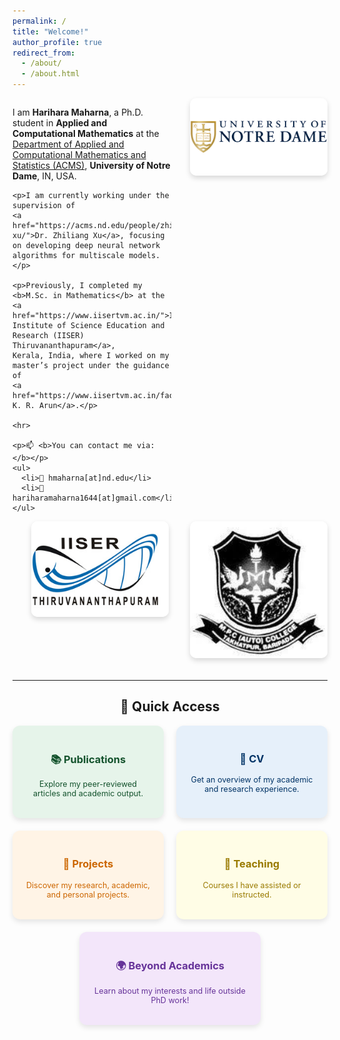 ```yaml
---
permalink: /
title: "Welcome!"
author_profile: true
redirect_from:
  - /about/
  - /about.html
---
```


<div style="display: flex; align-items: flex-start; justify-content: space-between; flex-wrap: wrap;">

  <!-- LEFT SIDE -->
  <div style="flex: 1; min-width: 250px; max-width: 650px;">
    <p>I am <b>Harihara Maharna</b>, a Ph.D. student in <b>Applied and Computational Mathematics</b> at the 
    <a href="https://acms.nd.edu/">Department of Applied and Computational Mathematics and Statistics (ACMS)</a>, 
    <b>University of Notre Dame</b>, IN, USA.</p>

    <p>I am currently working under the supervision of 
    <a href="https://acms.nd.edu/people/zhiliang-xu/">Dr. Zhiliang Xu</a>, focusing on developing deep neural network 
    algorithms for multiscale models.</p>

    <p>Previously, I completed my <b>M.Sc. in Mathematics</b> at the 
    <a href="https://www.iisertvm.ac.in/">Indian Institute of Science Education and Research (IISER) Thiruvananthapuram</a>, 
    Kerala, India, where I worked on my master’s project under the guidance of 
    <a href="https://www.iisertvm.ac.in/faculty/arun">Dr. K. R. Arun</a>.</p>

    <hr>

    <p>📫 <b>You can contact me via:</b></p>
    <ul>
      <li>📧 hmaharna[at]nd.edu</li>
      <li>📧 hariharamaharna1644[at]gmail.com</li>
    </ul>
  </div>

  <!-- RIGHT SIDE -->
  <div style="flex: 0 0 220px; margin-left: 30px; text-align: center;">
    <img src="/images/ND_logo.png" alt="Harihara Maharna" style="width: 220px; border-radius: 10px; box-shadow: 0 4px 8px rgba(0,0,0,0.15);">
  </div>

  <div style="flex: 0 0 220px; margin-left: 30px; text-align: center;">
    <img src="/images/IISER_TVM_logo.jpg" alt="Harihara Maharna" style="width: 220px; border-radius: 10px; box-shadow: 0 4px 8px rgba(0,0,0,0.15);">
  </div>
  <div style="flex: 0 0 220px; margin-left: 30px; text-align: center;">
    <img src="/images/MPC_logo.jpeg" alt="Harihara Maharna" style="width: 220px; border-radius: 10px; box-shadow: 0 4px 8px rgba(0,0,0,0.15);">
  </div>
</div>

<hr style="margin-top: 2rem;">

<h2 style="text-align: center;">🔗 Quick Access</h2>

<div style="display: flex; flex-wrap: wrap; justify-content: center; gap: 20px; margin-top: 1rem;">

  <a href="/publications/" style="flex: 1 1 200px; max-width: 250px; text-align: center; padding: 20px; border-radius: 12px; background-color: #e6f4ea; box-shadow: 0 4px 8px rgba(0,0,0,0.1); text-decoration: none; color: #14532d;">
  <h3>📚 Publications</h3>
  <p style="font-size: 0.9em;">Explore my peer-reviewed articles and academic output.</p>
  </a>

  <a href="/cv/" style="flex: 1 1 200px; max-width: 250px; text-align: center; padding: 20px; border-radius: 12px; background-color: #e6f0fa; box-shadow: 0 4px 8px rgba(0,0,0,0.1); text-decoration: none; color: #003366;">
    <h3>📄 CV</h3>
    <p style="font-size: 0.9em;">Get an overview of my academic and research experience.</p>
  </a>
    
  <a href="/project/" style="flex: 1 1 200px; max-width: 250px; text-align: center; padding: 20px; border-radius: 12px; background-color: #fff4e6; box-shadow: 0 4px 8px rgba(0,0,0,0.1); text-decoration: none; color: #cc6600;">
    <h3>🧠 Projects</h3>
    <p style="font-size: 0.9em;">Discover my research, academic, and personal projects.</p>
  </a>

  <a href="/teaching/" style="flex: 1 1 200px; max-width: 250px; text-align: center; padding: 20px; border-radius: 12px; background-color: #fffde6; box-shadow: 0 4px 8px rgba(0,0,0,0.1); text-decoration: none; color: #997a00;">
    <h3>📘 Teaching</h3>
    <p style="font-size: 0.9em;">Courses I have assisted or instructed.</p>
  </a>

  <a href="/more/" style="flex: 1 1 200px; max-width: 250px; text-align: center; padding: 20px; border-radius: 12px; background-color: #f3e6fa; box-shadow: 0 4px 8px rgba(0,0,0,0.1); text-decoration: none; color: #663399;">
    <h3>🌍 Beyond Academics</h3>
    <p style="font-size: 0.9em;">Learn about my interests and life outside PhD work!</p>
  </a>

</div>
